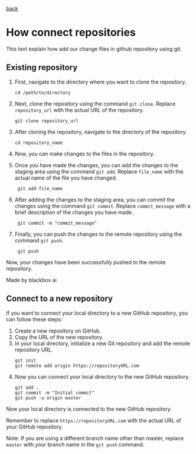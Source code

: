 [back](../README.md)

# How connect repositories

This text explain how add our change files in github repository using git.

## Existing repository



1. First, navigate to the directory where you want to clone the repository.

    ```
    cd /path/to/directory
    ```
2. Next, clone the repository using the command `git clone`. Replace `repository_url` with the actual URL of the repository.
   
    ```
    git clone repository_url
    ```
3. After cloning the repository, navigate to the directory of the repository.

    ```
    cd repository_name
    ```
4. Now, you can make changes to the files in the repository.
5. Once you have made the changes, you can add the changes to the staging area using the command `git add`. Replace `file_name` with the actual name of the file you have changed.
   
   ```
    git add file_name
   ```
6. After adding the changes to the staging area, you can commit the changes using the command `git commit`. Replace `commit_message` with a brief description of the changes you have made.
   ```
    git commit -m "commit_message"
   ```
7. Finally, you can push the changes to the remote repository using the command `git push`.
   
   ```
    git push
   ```

Now, your changes have been successfully pushed to the remote repository.

Made by blackbox ai



## Connect to a new repository

If you want to connect your local directory to a new GitHub repository, you can follow these steps:

1. Create a new repository on GitHub.
2. Copy the URL of the new repository.
3. In your local directory, initialize a new Git repository and add the remote repository URL.
    ```
    git init
    git remote add origin https://repositoryURL.com
    ```
4. Now you can connect your local directory to the new GitHub repository.
    ```
    git add .
    git commit -m "Initial commit"
    git push -u origin master
    ```
Now your local directory is connected to the new GitHub repository.

Remember to replace `https://repositoryURL.com` with the actual URL of your GitHub repository.

Note: If you are using a different branch name other than master, replace `master` with your branch name in the `git push` command.